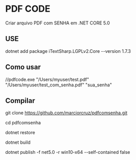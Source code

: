 # PDF CODE
Criar arquivo PDF com SENHA em .NET CORE 5.0


## USE

dotnet add package iTextSharp.LGPLv2.Core --version 1.7.3

## Como usar
//pdfcode.exe "/Users/myuser/test.pdf" "/Users/myuser/test_com_senha.pdf" "sua_senha"

## Compilar
git clone https://github.com/marciorcruz/pdfcomsenha.git

cd pdfcomsenha

dotnet restore

dotnet build

dotnet publish -f net5.0 -r win10-x64 --self-contained false
